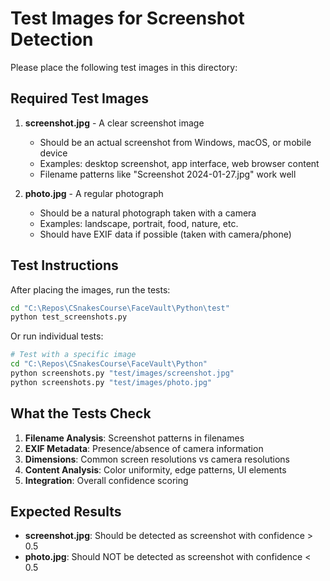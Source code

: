 # Test Images for Screenshot Detection

Please place the following test images in this directory:

## Required Test Images

1. **screenshot.jpg** - A clear screenshot image
   - Should be an actual screenshot from Windows, macOS, or mobile device
   - Examples: desktop screenshot, app interface, web browser content
   - Filename patterns like "Screenshot 2024-01-27.jpg" work well

2. **photo.jpg** - A regular photograph
   - Should be a natural photograph taken with a camera
   - Examples: landscape, portrait, food, nature, etc.
   - Should have EXIF data if possible (taken with camera/phone)

## Test Instructions

After placing the images, run the tests:

```bash
cd "C:\Repos\CSnakesCourse\FaceVault\Python\test"
python test_screenshots.py
```

Or run individual tests:

```bash
# Test with a specific image
cd "C:\Repos\CSnakesCourse\FaceVault\Python"
python screenshots.py "test/images/screenshot.jpg"
python screenshots.py "test/images/photo.jpg"
```

## What the Tests Check

1. **Filename Analysis**: Screenshot patterns in filenames
2. **EXIF Metadata**: Presence/absence of camera information
3. **Dimensions**: Common screen resolutions vs camera resolutions
4. **Content Analysis**: Color uniformity, edge patterns, UI elements
5. **Integration**: Overall confidence scoring

## Expected Results

- **screenshot.jpg**: Should be detected as screenshot with confidence > 0.5
- **photo.jpg**: Should NOT be detected as screenshot with confidence < 0.5